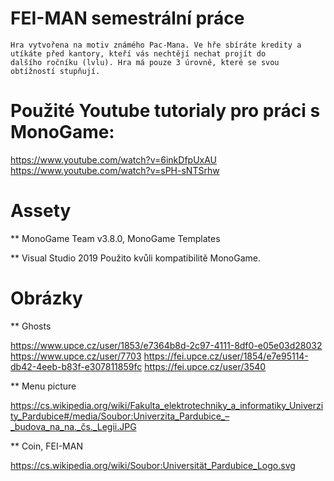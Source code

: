 # FEI-MAN semestrální práce

	Hra vytvořena na motiv známého Pac-Mana. Ve hře sbíráte kredity a utíkáte před kantory, kteří vás nechtějí nechat projít do 
	dalšího ročníku (lvlu). Hra má pouze 3 úrovně, které se svou obtížností stupňují.

# Použité Youtube tutorialy pro práci s MonoGame:

https://www.youtube.com/watch?v=6inkDfpUxAU
https://www.youtube.com/watch?v=sPH-sNTSrhw

# Assety 

** MonoGame Team v3.8.0, MonoGame Templates

** Visual Studio 2019
	Použito kvůli kompatibilitě MonoGame.

# Obrázky

** Ghosts

https://www.upce.cz/user/1853/e7364b8d-2c97-4111-8df0-e05e03d28032
https://www.upce.cz/user/7703
https://fei.upce.cz/user/1854/e7e95114-db42-4eeb-b83f-e307811859fc
https://fei.upce.cz/user/3540

** Menu picture

https://cs.wikipedia.org/wiki/Fakulta_elektrotechniky_a_informatiky_Univerzity_Pardubice#/media/Soubor:Univerzita_Pardubice_–_budova_na_na._čs._Legii.JPG

** Coin, FEI-MAN

https://cs.wikipedia.org/wiki/Soubor:Universität_Pardubice_Logo.svg	